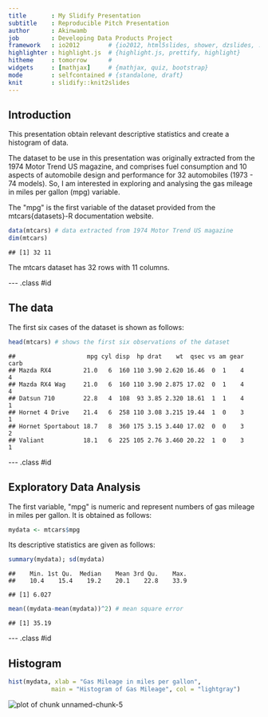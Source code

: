 ```yaml
---
title       : My Slidify Presentation
subtitle    : Reproducible Pitch Presentation
author      : Akinwamb
job         : Developing Data Products Project
framework   : io2012        # {io2012, html5slides, shower, dzslides, ...}
highlighter : highlight.js  # {highlight.js, prettify, highlight}
hitheme     : tomorrow      # 
widgets     : [mathjax]     # {mathjax, quiz, bootstrap}
mode        : selfcontained # {standalone, draft}
knit        : slidify::knit2slides
---
```


## Introduction

This presentation obtain relevant descriptive statistics and create a histogram of data.

The dataset to be use in this presentation was originally extracted from the 1974 Motor Trend US magazine, and comprises fuel consumption and 10 aspects of automobile design and performance for 32 automobiles (1973 - 74 models). So, I am interested in exploring and analysing the gas mileage in miles per gallon (mpg) variable.

The "mpg" is the first variable of the dataset provided from the mtcars{datasets}-R documentation website.


```r
data(mtcars) # data extracted from 1974 Motor Trend US magazine
dim(mtcars)
```

```
## [1] 32 11
```
The mtcars dataset has 32 rows with 11 columns.

--- .class #id

## The data

The first six cases of the dataset is shown as follows:

```r
head(mtcars) # shows the first six observations of the dataset
```

```
##                    mpg cyl disp  hp drat    wt  qsec vs am gear carb
## Mazda RX4         21.0   6  160 110 3.90 2.620 16.46  0  1    4    4
## Mazda RX4 Wag     21.0   6  160 110 3.90 2.875 17.02  0  1    4    4
## Datsun 710        22.8   4  108  93 3.85 2.320 18.61  1  1    4    1
## Hornet 4 Drive    21.4   6  258 110 3.08 3.215 19.44  1  0    3    1
## Hornet Sportabout 18.7   8  360 175 3.15 3.440 17.02  0  0    3    2
## Valiant           18.1   6  225 105 2.76 3.460 20.22  1  0    3    1
```

--- .class #id 

## Exploratory Data Analysis

The first variable, "mpg" is numeric and represent numbers of gas mileage in miles per gallon. It is obtained as follows:


```r
mydata <- mtcars$mpg
```
Its descriptive statistics are given as follows:

```r
summary(mydata); sd(mydata)
```

```
##    Min. 1st Qu.  Median    Mean 3rd Qu.    Max. 
##    10.4    15.4    19.2    20.1    22.8    33.9
```

```
## [1] 6.027
```

```r
mean((mydata-mean(mydata))^2) # mean square error
```

```
## [1] 35.19
```

--- .class #id

## Histogram


```r
hist(mydata, xlab = "Gas Mileage in miles per gallon",
            main = "Histogram of Gas Mileage", col = "lightgray")
```

![plot of chunk unnamed-chunk-5](assets/fig/unnamed-chunk-5.png) 
